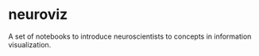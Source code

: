 # neuroviz
A set of notebooks to introduce neuroscientists to concepts in information visualization.
